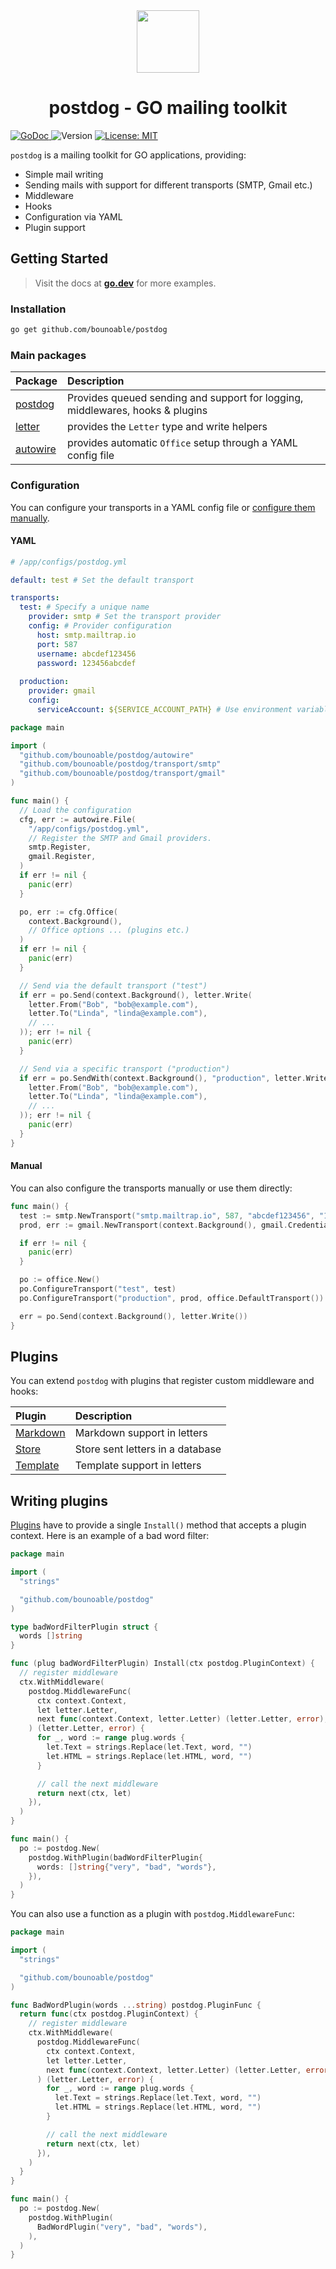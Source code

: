 <center>
<img src="./.github/logo.svg" width="100px">
<h1>postdog - GO mailing toolkit</h1>
</center>

<p>
  <a href="https://pkg.go.dev/github.com/bounoable/postdog">
    <img alt="GoDoc" src="https://img.shields.io/badge/godoc-reference-purple">
  </a>
  <img alt="Version" src="https://img.shields.io/github/v/tag/bounoable/postdog" />
  <a href="#" target="_blank">
    <img alt="License: MIT" src="https://img.shields.io/badge/License-MIT-blue.svg" />
  </a>
</p>

`postdog` is a mailing toolkit for GO applications, providing:

- Simple mail writing
- Sending mails with support for different transports (SMTP, Gmail etc.)
- Middleware
- Hooks
- Configuration via YAML
- Plugin support

## Getting Started

> Visit the docs at [**go.dev**](https://pkg.go.dev/github.com/bounoable/postdog) for more examples.

### Installation

```sh
go get github.com/bounoable/postdog
```

### Main packages

| Package                | Description                                                                   |
|:-----------------------|:------------------------------------------------------------------------------|
| [postdog](./)          | Provides queued sending and support for logging, middlewares, hooks & plugins |
| [letter](./letter)     | provides the `Letter` type and write helpers                                  |
| [autowire](./autowire) | provides automatic `Office` setup through a YAML config file                  |

### Configuration

You can configure your transports in a YAML config file or [configure them manually](#manual).

#### YAML

```yaml
# /app/configs/postdog.yml

default: test # Set the default transport

transports:
  test: # Specify a unique name
    provider: smtp # Set the transport provider
    config: # Provider configuration
      host: smtp.mailtrap.io
      port: 587
      username: abcdef123456
      password: 123456abcdef
  
  production:
    provider: gmail
    config:
      serviceAccount: ${SERVICE_ACCOUNT_PATH} # Use environment variable
```

```go
package main

import (
  "github.com/bounoable/postdog/autowire"
  "github.com/bounoable/postdog/transport/smtp"
  "github.com/bounoable/postdog/transport/gmail"
)

func main() {
  // Load the configuration
  cfg, err := autowire.File(
    "/app/configs/postdog.yml",
    // Register the SMTP and Gmail providers.
    smtp.Register,
    gmail.Register,
  )
  if err != nil {
    panic(err)
  }

  po, err := cfg.Office(
    context.Background(),
    // Office options ... (plugins etc.)
  )
  if err != nil {
    panic(err)
  }

  // Send via the default transport ("test")
  if err = po.Send(context.Background(), letter.Write(
    letter.From("Bob", "bob@example.com"),
    letter.To("Linda", "linda@example.com"),
    // ...
  )); err != nil {
    panic(err)
  }

  // Send via a specific transport ("production")
  if err = po.SendWith(context.Background(), "production", letter.Write(
    letter.From("Bob", "bob@example.com"),
    letter.To("Linda", "linda@example.com"),
    // ...
  )); err != nil {
    panic(err)
  }
}
```

#### Manual

You can also configure the transports manually or use them directly:

```go
func main() {
  test := smtp.NewTransport("smtp.mailtrap.io", 587, "abcdef123456", "123456abcdef")
  prod, err := gmail.NewTransport(context.Background(), gmail.CredentialsFile("/path/to/google/service/account.json"))

  if err != nil {
    panic(err)
  }

  po := office.New()
  po.ConfigureTransport("test", test)
  po.ConfigureTransport("production", prod, office.DefaultTransport()) // make it the default transport

  err = po.Send(context.Background(), letter.Write())
}
```

## Plugins

You can extend `postdog` with plugins that register custom middleware and hooks:

| Plugin                         | Description                      |
|:-------------------------------|:---------------------------------|
| [Markdown](./plugins/markdown) | Markdown support in letters      |
| [Store](./plugins/store)       | Store sent letters in a database |
| [Template](./plugins/template) | Template support in letters      |

## Writing plugins

[Plugins](./plugin.go) have to provide a single `Install()` method that accepts a plugin context. Here is an example of a bad word filter:

```go
package main

import (
  "strings"

  "github.com/bounoable/postdog"
)

type badWordFilterPlugin struct {
  words []string
}

func (plug badWordFilterPlugin) Install(ctx postdog.PluginContext) {
  // register middleware
  ctx.WithMiddleware(
    postdog.MiddlewareFunc(
      ctx context.Context,
      let letter.Letter,
      next func(context.Context, letter.Letter) (letter.Letter, error),
    ) (letter.Letter, error) {
      for _, word := range plug.words {
        let.Text = strings.Replace(let.Text, word, "")
        let.HTML = strings.Replace(let.HTML, word, "")
      }

      // call the next middleware
      return next(ctx, let)
    }),
  )
}

func main() {
  po := postdog.New(
    postdog.WithPlugin(badWordFilterPlugin{
      words: []string{"very", "bad", "words"},
    }),
  )
}
```

You can also use a function as a plugin with `postdog.MiddlewareFunc`:

```go
package main

import (
  "strings"

  "github.com/bounoable/postdog"
)

func BadWordPlugin(words ...string) postdog.PluginFunc {
  return func(ctx postdog.PluginContext) {
    // register middleware
    ctx.WithMiddleware(
      postdog.MiddlewareFunc(
        ctx context.Context,
        let letter.Letter,
        next func(context.Context, letter.Letter) (letter.Letter, error),
      ) (letter.Letter, error) {
        for _, word := range plug.words {
          let.Text = strings.Replace(let.Text, word, "")
          let.HTML = strings.Replace(let.HTML, word, "")
        }

        // call the next middleware
        return next(ctx, let)
      }),
    )
  }
}

func main() {
  po := postdog.New(
    postdog.WithPlugin(
      BadWordPlugin("very", "bad", "words"),
    ),
  )
}
```
